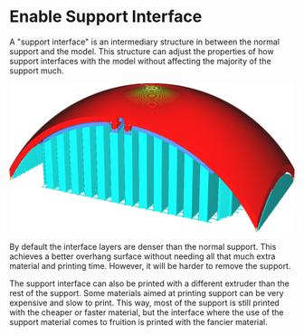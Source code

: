 Enable Support Interface
====
A "support interface" is an intermediary structure in between the normal support and the model. This structure can adjust the properties of how support interfaces with the model without affecting the majority of the support much.

![Support interface is shown in a darker shade of blue](../images/support_interface_enable.png)

By default the interface layers are denser than the normal support. This achieves a better overhang surface without needing all that much extra material and printing time. However, it will be harder to remove the support.

The support interface can also be printed with a different extruder than the rest of the support. Some materials aimed at printing support can be very expensive and slow to print. This way, most of the support is still printed with the cheaper or faster material, but the interface where the use of the support material comes to fruition is printed with the fancier material.